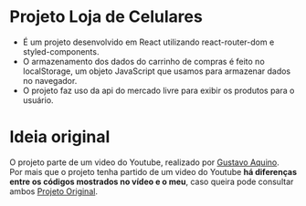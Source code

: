 # Projeto Loja de Celulares

<ul>
<li>É um projeto desenvolvido em React utilizando react-router-dom e styled-components.</li>
<li>O armazenamento dos dados do carrinho de compras é feito no localStorage, um objeto JavaScript que usamos para armazenar dados no navegador.</li>
<li>O projeto faz uso da api do mercado livre para exibir os produtos para o usuário.</li>
</ul>

# Ideia original

O projeto parte de um video do Youtube, realizado por [Gustavo Aquino](https://github.com/Gustavo-Aquino-1).
<br>
Por mais que o projeto tenha partido de um video do Youtube <strong>há diferenças entre os códigos mostrados no vídeo e o meu</strong>, caso queira pode consultar ambos [Projeto Original](https://github.com/Gustavo-Aquino-1/Loja-De-Compras).
